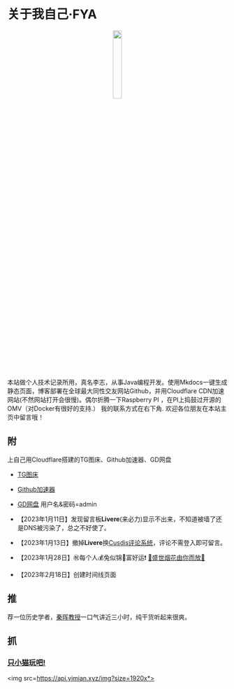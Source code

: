 
# 关于我自己·FYA 

<p style="text-align:center">
<img src=https://api.yimian.xyz/img?type=head  width="20%" height="20%" >
</p>
本站做个人技术记录所用，真名李志，从事Java编程开发。使用Mkdocs一键生成静态页面，博客部署在全球最大同性交友网站Github，并用Cloudflare CDN加速网站(不然网站打开会很慢)。偶尔折腾一下Raspberry PI ，在PI上捣鼓过开源的OMV（对Docker有很好的支持.） 我的联系方式在右下角.
欢迎各位朋友在本站主页中留言哦！

## 附
上自己用Cloudflare搭建的TG图床、Github加速器、GD网盘

- [TG图床](https://tgimg.121rh.com/)
- [Github加速器](https://github.121rh.com/)
- [GD网盘](https://drive.121rh.com/)  用户名&密码=admin


- 【2023年1月11日】发现留言板**Livere**(来必力)显示不出来，不知道被墙了还是DNS被污染了，总之不好使了。
- 【2023年1月13日】撤掉**Livere**换[Cusdis评论系统](https://cusdis.com/doc#/integration/mkdocs)，评论不需登入即可留言。
- 【2023年1月28日】㊗️每个人💰️兔似锦🧨富好运❗  <a href="https://qiniu.121rh.com/html/fireworks.html" >🎇盛世烟花由你而放🎇</a>
- 【2023年2月18日】创建时间线页面

## 推

荐一位历史学者，[秦晖教授](recommend/)一口气讲近三小时，纯干货听起来很爽。 

## 抓

### [只小猫玩吧!](catchCat/)

<img src=https://api.yimian.xyz/img?size=1920x*>

